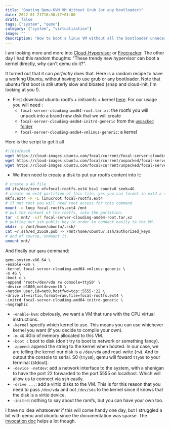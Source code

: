 ```yaml
---
title: "Booting Qemu-KVM VM Without Grub (or any bootloader)"
date: 2022-01-21T16:36:17+01:00
draft: false
tags: ["system", "qemu"]
category: ["system", "virtualization"]
image: ""
description: "How to boot a linux VM without all the bootloader unnecessary shit."
---
```


I am looking more and more into [Cloud-Hypervisor](https://github.com/cloud-hypervisor/cloud-hypervisor) or [Firecracker](https://firecracker-microvm.github.io/). 
The other day I had this random thoughts: "These trendy new hypervisor can boot a kernel directly, why can't qemu do it?".

It turned out that it can _perfectly_ does that. Here is a random recipe to have a working Ubuntu, without having to use grub or any bootloader. 
Note that ubuntu first boot is _still_ utterly slow and bloated (snap and cloud-init, I'm looking at you !).

* First download ubuntu rootfs + initramfs + kernel [here](https://cloud-images.ubuntu.com/focal/current/). 
For our usage you will need :
  * `focal-server-cloudimg-amd64-root.tar.xz`: the rootfs you will unpack into a brand new disk that we will create
  * `focal-server-cloudimg-amd64-initrd-generic` from the [`unpacked` folder](https://cloud-images.ubuntu.com/focal/current/unpacked/)
  * `focal-server-cloudimg-amd64-vmlinuz-generic`: a kernel

Here is the script to get it all

```bash
#!/bin/bash
wget https://cloud-images.ubuntu.com/focal/current/focal-server-cloudimg-amd64-root.tar.xz
wget https://cloud-images.ubuntu.com/focal/current/unpacked/focal-server-cloudimg-amd64-initrd-generic
wget https://cloud-images.ubuntu.com/focal/current/unpacked/focal-server-cloudimg-amd64-vmlinuz-generic
```

* We then need to create a disk to put our rootfs content into it:

```bash 
# create a 4G file
dd if=/dev/zero of=focal-rootfs.ext4 bs=1 count=0 seek=4G
# create an ext4 partition of this file, yes you can format in ext4 a simple file, how awesome.
mkfs.ext4 -F -L linuxroot focal-rootfs.ext4
# if not root you will need root access for this command
mount -o loop focal-rootfs.ext4 /mnt
# put the content of the rootfs, into the partition.
tar -C mnt/ -xJf focal-server-cloudimg-amd64-root.tar.xz
# putting our ssh public key in order to connect easily to the VM.
mkdir -p /mnt/home/ubuntu/.ssh/
cat ~/.ssh/ed_25519.pub >> /mnt/home/ubuntu/.ssh/authorized_keys
# and of course, unmount it.
umount mnt/
```

And finally our `qemu` command:

```
qemu-system-x86_64 \
-enable-kvm \
-kernel focal-server-cloudimg-amd64-vmlinuz-generic \
-m 4G \
-boot c \
-append 'root=/dev/vda rw console=ttyS0' \
-device e1000,netdev=net0 \
-netdev user,id=net0,hostfwd=tcp::5555-:22 \
-drive if=virtio,format=raw,file=focal-rootfs.ext4 \
-initrd focal-server-cloudimg-amd64-initrd-generic \
-nographic
```


* `-enable-kvm`: obviously, we want a VM that runs with the CPU virtual instructions.
* `-kernel` specify which kernel to use. This means you can use whichever kernel you want (if you decide to compile your own).
* `-m 4G` 4Gio of memory allocated to this VM.
* `-boot c` boot to disk (don't try to boot to network or something fancy).
* `-append`: append the string to the kernel when booted. In our case, we are telling the kernel our disk is a `/dev/vda` and read-write (`rw`). And to output the console to serial. 
S0 (`ttyS0`), qemu will foward `ttyS0` to your terminal (stdout).
* `-device -netdev`: add a network interface to the system, with a shenigan to have the port 22 forwarded to the port 5555 on localhost. Which will allow us to connect via ssh easily.
* `-drive ...`: add a virtio disks to the VM. This is for this reason that you need to pass `/dev/vda` and not `/dev/sda` to the kernel since it knows that the disk is a virtio device.
* `-initrd`: nothing to say about the ramfs, but you can have your own too.


I have no idea whatsoever if this will come handy one day, but I struggled a bit with qemu and ubuntu since the documentation was sparse. The [invocation doc](https://www.qemu.org/docs/master/system/invocation.html) helps a lot though.
